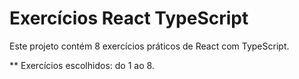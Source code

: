 # Exercícios React TypeScript

Este projeto contém 8 exercícios práticos de React com TypeScript.

** Exercícios escolhidos: do 1 ao 8.
